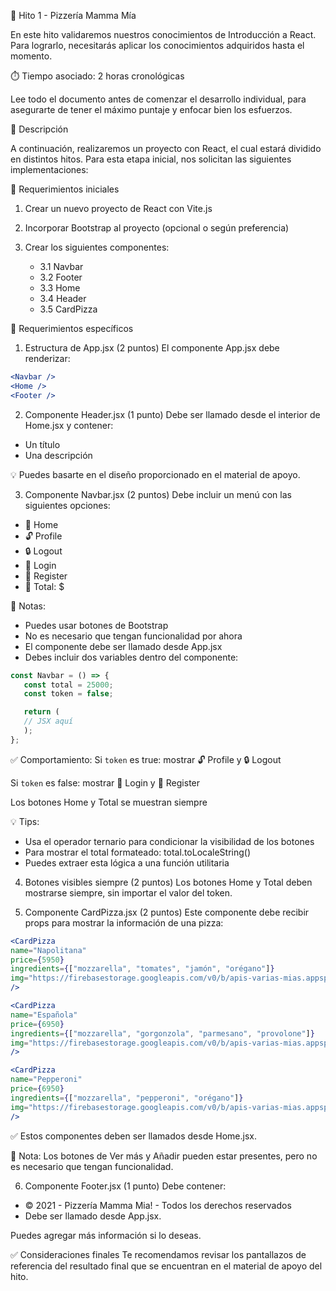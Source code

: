 🧱 Hito 1 - Pizzería Mamma Mía

En este hito validaremos nuestros conocimientos de Introducción a React. Para lograrlo, necesitarás aplicar los conocimientos adquiridos hasta el momento.

⏱️ Tiempo asociado: 2 horas cronológicas

Lee todo el documento antes de comenzar el desarrollo individual, para asegurarte de tener el máximo puntaje y enfocar bien los esfuerzos.

📝 Descripción

A continuación, realizaremos un proyecto con React, el cual estará dividido en distintos hitos. Para esta etapa inicial, nos solicitan las siguientes implementaciones:

🚀 Requerimientos iniciales

1. Crear un nuevo proyecto de React con Vite.js
2. Incorporar Bootstrap al proyecto (opcional o según preferencia)
3. Crear los siguientes componentes:

   - 3.1 Navbar
   - 3.2 Footer
   - 3.3 Home
   - 3.4 Header
   - 3.5 CardPizza

🧩 Requerimientos específicos

1. Estructura de App.jsx (2 puntos)
   El componente App.jsx debe renderizar:

```jsx
<Navbar />
<Home />
<Footer />
```

2. Componente Header.jsx (1 punto)
   Debe ser llamado desde el interior de Home.jsx y contener:

- Un título
- Una descripción

💡 Puedes basarte en el diseño proporcionado en el material de apoyo.

3. Componente Navbar.jsx (2 puntos)
   Debe incluir un menú con las siguientes opciones:

- 🍕 Home
- 🔓 Profile
- 🔒 Logout
- 🔐 Login
- 🔐 Register
- 🛒 Total: $

📌 Notas:

- Puedes usar botones de Bootstrap
- No es necesario que tengan funcionalidad por ahora
- El componente debe ser llamado desde App.jsx
- Debes incluir dos variables dentro del componente:

```jsx
const Navbar = () => {
   const total = 25000;
   const token = false;

   return (
   // JSX aquí
   );
};
```

✅ Comportamiento:
Si `token` es true: mostrar 🔓 Profile y 🔒 Logout

Si `token` es false: mostrar 🔐 Login y 🔐 Register

Los botones Home y Total se muestran siempre

💡 Tips:

- Usa el operador ternario para condicionar la visibilidad de los botones
- Para mostrar el total formateado: total.toLocaleString()
- Puedes extraer esta lógica a una función utilitaria

4. Botones visibles siempre (2 puntos)
   Los botones Home y Total deben mostrarse siempre, sin importar el valor del token.

5. Componente CardPizza.jsx (2 puntos)
   Este componente debe recibir props para mostrar la información de una pizza:

```jsx
<CardPizza
name="Napolitana"
price={5950}
ingredients={["mozzarella", "tomates", "jamón", "orégano"]}
img="https://firebasestorage.googleapis.com/v0/b/apis-varias-mias.appspot.com/o/pizzeria%2Fpizza-1239077_640_cl.jpg?alt=media&token=6a9a33da-5c00-49d4-9080-784dcc87ec2c"
/>

<CardPizza
name="Española"
price={6950}
ingredients={["mozzarella", "gorgonzola", "parmesano", "provolone"]}
img="https://firebasestorage.googleapis.com/v0/b/apis-varias-mias.appspot.com/o/pizzeria%2Fcheese-164872_640_com.jpg?alt=media&token=18b2b821-4d0d-43f2-a1c6-8c57bc388fab"
/>

<CardPizza
name="Pepperoni"
price={6950}
ingredients={["mozzarella", "pepperoni", "orégano"]}
img="https://firebasestorage.googleapis.com/v0/b/apis-varias-mias.appspot.com/o/pizzeria%2Fpizza-1239077_640_com.jpg?alt=media&token=e7cde87a-08d5-4040-ac54-90f6c31eb3e3"
/>
```

✅ Estos componentes deben ser llamados desde Home.jsx.

📝 Nota:
Los botones de Ver más y Añadir pueden estar presentes, pero no es necesario que tengan funcionalidad.

6. Componente Footer.jsx (1 punto)
   Debe contener:

- © 2021 - Pizzería Mamma Mia! - Todos los derechos reservados
- Debe ser llamado desde App.jsx.

Puedes agregar más información si lo deseas.

✅ Consideraciones finales
Te recomendamos revisar los pantallazos de referencia del resultado final que se encuentran en el material de apoyo del hito.
